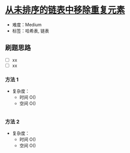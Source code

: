 # [从未排序的链表中移除重复元素](https://leetcode-cn.com/problems/remove-duplicates-from-an-unsorted-linked-list/)

- 难度：Medium
- 标签：哈希表, 链表

## 刷题思路

- [ ] xx
- [ ] xx

### 方法 1

- 复杂度：
    - 时间 O()
    - 空间 O()

``` js

```

### 方法 2

- 复杂度：
    - 时间 O()
    - 空间 O()

``` js

```
